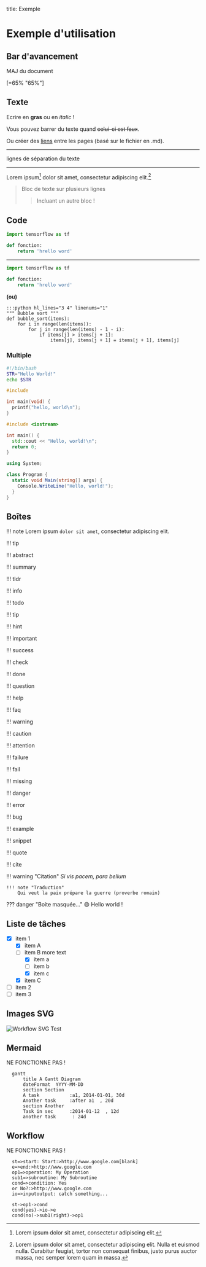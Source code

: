 title: Exemple

# Exemple d'utilisation

## Bar d'avancement

MAJ du document

[=65% "65%"]

<!-- [=85%]{: .thin} -->

## Texte

Ecrire en __gras__ ou en _italic_ !

Vous pouvez barrer du texte quand ~~celui-ci est faux~~.

Ou créer des [liens][1] entre les pages (basé sur le fichier en .md).

[1]: index.md

---

lignes de séparation du texte

---

Lorem ipsum[^1] dolor sit amet, consectetur adipiscing elit.[^2]

[^1]: Lorem ipsum dolor sit amet, consectetur adipiscing elit.
[^2]:
    Lorem ipsum dolor sit amet, consectetur adipiscing elit. Nulla et euismod
    nulla. Curabitur feugiat, tortor non consequat finibus, justo purus auctor
    massa, nec semper lorem quam in massa.

> Bloc de texte
> sur plusieurs lignes
>> Incluant un autre bloc !

## Code

```python
import tensorflow as tf

def fonction:
    return 'hrello word'
```

---

```python hl_lines="4"
import tensorflow as tf

def fonction:
    return 'hrello word'
```
__(ou)__

    :::python hl_lines="3 4" linenums="1"
    """ Bubble sort """
    def bubble_sort(items):
        for i in range(len(items)):
            for j in range(len(items) - 1 - i):
                if items[j] > items[j + 1]:
                    items[j], items[j + 1] = items[j + 1], items[j]

### Multiple

```Bash tab='Linux shell'
#!/bin/bash
STR="Hello World!"
echo $STR
```

```C tab=
#include

int main(void) {
  printf("hello, world\n");
}
```

```C++ tab=
#include <iostream>

int main() {
  std::cout << "Hello, world!\n";
  return 0;
}
```

```C# tab='C Sharp'
using System;

class Program {
  static void Main(string[] args) {
    Console.WriteLine("Hello, world!");
  }
}
```

## Boîtes

!!! note
    Lorem ipsum `dolor sit amet`, consectetur adipiscing elit.

!!! tip

!!! abstract

!!! summary

!!! tldr

!!! info

!!! todo

!!! tip

!!! hint

!!! important

!!! success

!!! check

!!! done

!!! question

!!! help

!!! faq

!!! warning

!!! caution

!!! attention

!!! failure

!!! fail

!!! missing

!!! danger

!!! error

!!! bug

!!! example

!!! snippet

!!! quote

!!! cite

!!! warning "Citation"
    _Si vis pacem, para bellum_

    !!! note "Traduction"
        Qui veut la paix prépare la guerre (proverbe romain)

??? danger "Boite masquée..."
    :smile: Hello world !

## Liste de tâches

- [x] item 1
  - [x] item A
  - [ ] item B
        more text
    - [x] item a
    - [ ] item b
    - [x] item c
  - [x] item C
- [ ] item 2
- [ ] item 3

## Images SVG

![Workflow SVG Test](images/test.svg)


## Mermaid

NE FONCTIONNE PAS !

```mermaid
  gantt
      title A Gantt Diagram
      dateFormat  YYYY-MM-DD
      section Section
      A task           :a1, 2014-01-01, 30d
      Another task     :after a1  , 20d
      section Another
      Task in sec      :2014-01-12  , 12d
      another task      : 24d
```

## Workflow

NE FONCTIONNE PAS !

```flow
  st=>start: Start:>http://www.google.com[blank]
  e=>end:>http://www.google.com
  op1=>operation: My Operation
  sub1=>subroutine: My Subroutine
  cond=>condition: Yes
  or No?:>http://www.google.com
  io=>inputoutput: catch something...

  st->op1->cond
  cond(yes)->io->e
  cond(no)->sub1(right)->op1
```
